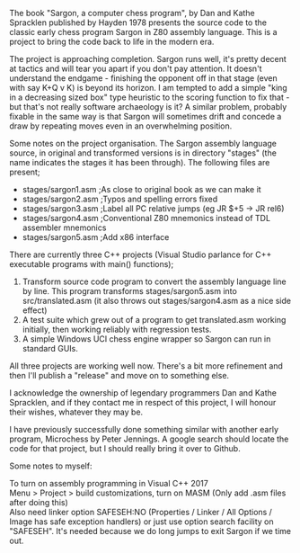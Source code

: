 The book "Sargon, a computer chess program", by Dan and Kathe Spracklen published by Hayden 1978
presents the source code to the classic early chess program Sargon in Z80 assembly language.
This is a project to bring the code back to life in the modern era.

The project is approaching completion. Sargon runs well, it's pretty decent at tactics and
will tear you apart if you don't pay attention. It doesn't understand the endgame - finishing
the opponent off in that stage (even with say K+Q v K) is beyond its horizon. I am tempted
to add a simple "king in a decreasing sized box" type heuristic to the scoring
function to fix that - but that's not really software archaeology is it? A similar problem,
probably fixable in the same way is that Sargon will sometimes drift and concede a draw
by repeating moves even in an overwhelming position.

Some notes on the project organisation. The Sargon assembly language source, in original and
transformed versions is in directory "stages" (the name indicates the stages it has been
through). The following files are present;

- stages/sargon1.asm ;As close to original book as we can make it
- stages/sargon2.asm ;Typos and spelling errors fixed
- stages/sargon3.asm ;Label all PC relative jumps (eg JR $+5 -> JR rel6)
- stages/sargon4.asm ;Conventional Z80 mnemonics instead of TDL assembler mnemonics
- stages/sargon5.asm ;Add x86 interface

There are currently three C++ projects (Visual Studio parlance for C++ executable programs
with main() functions);

1) Transform source code program to convert the assembly language line by line. This program
transforms stages/sargon5.asm into src/translated.asm (it also throws out stages/sargon4.asm
as a nice side effect)
2) A test suite which grew out of a program to get translated.asm working initially, then
working reliably with regression tests.
3) A simple Windows UCI chess engine wrapper so Sargon can run in standard GUIs.

All three projects are working well now. There's a bit more refinement and then I'll publish a
"release" and move on to something else.

I acknowledge the ownership of legendary
programmers Dan and Kathe Spracklen, and if they contact me in respect of this project, I will
honour their wishes, whatever they may be.

I have previously successfully done something similar with another early program, Microchess
by Peter Jennings. A google search should locate the code for that project, but I should
really bring it over to Github.

Some notes to myself:

To turn on assembly programming in Visual C++ 2017
<br>Menu > Project > build customizations, turn on MASM (Only add .asm files after doing this)
<br>Also need linker option SAFESEH:NO (Properties / Linker / All Options / Image has safe exception handlers)
or just use option search facility on "SAFESEH". It's needed because we do long jumps to
exit Sargon if we time out.
